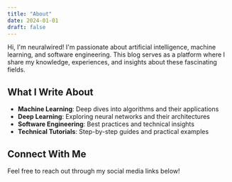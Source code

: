 ```yaml
---
title: "About"
date: 2024-01-01
draft: false
---
```


Hi, I'm neuralwired! I'm passionate about artificial intelligence, machine learning, and software engineering. This blog serves as a platform where I share my knowledge, experiences, and insights about these fascinating fields.

## What I Write About

- **Machine Learning**: Deep dives into algorithms and their applications
- **Deep Learning**: Exploring neural networks and their architectures
- **Software Engineering**: Best practices and technical insights
- **Technical Tutorials**: Step-by-step guides and practical examples

## Connect With Me

Feel free to reach out through my social media links below!
